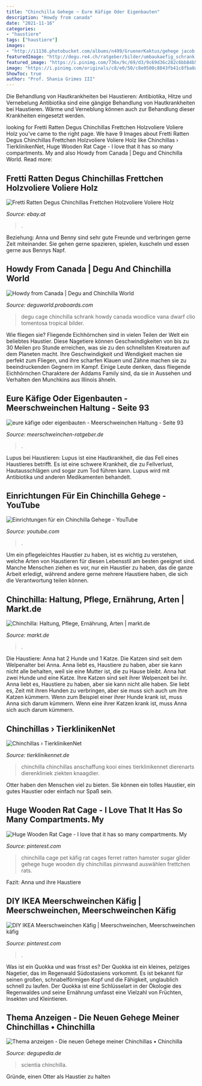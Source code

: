 ```yaml
---
title: "Chinchilla Gehege ~ Eure Käfige Oder Eigenbauten"
description: "Howdy from canada"
date: "2021-11-16"
categories:
- "haustiere"
tags: ["haustiere"]
images:
- "http://i1136.photobucket.com/albums/n499/GruenerKaktus/gehege jacob daisy/DSC00589.jpg"
featuredImage: "http://degu.re4.ch/ratgeber/bilder/umbaukaefig_schrank.jpg"
featured_image: "https://i.pinimg.com/736x/9c/69/d3/9c69d36c282c6bb84b5a71002b2e125d.jpg"
image: "https://i.pinimg.com/originals/c8/e0/50/c8e0500c8843fb41c8fba0a3a0886ac8.jpg"
ShowToc: true
author: "Prof. Shania Grimes III"
---
```



Die Behandlung von Hautkrankheiten bei Haustieren: Antibiotika, Hitze und Vernebelung
Antibiotika sind eine gängige Behandlung von Hautkrankheiten bei Haustieren. Wärme und Verneblung können auch zur Behandlung dieser Krankheiten eingesetzt werden.

	

		
looking for Fretti Ratten Degus Chinchillas Frettchen Holzvoliere Voliere Holz you've came to the right page. We have 9 Images about Fretti Ratten Degus Chinchillas Frettchen Holzvoliere Voliere Holz like Chinchillas › TierklinikenNet, Huge Wooden Rat Cage - I love that it has so many compartments. My and also Howdy from Canada | Degu and Chinchilla World. Read more:
		
    
## Fretti Ratten Degus Chinchillas Frettchen Holzvoliere Voliere Holz

<img loading=lazy src="http://bilder3.eazyauction.de/Kleintiervilla/artikelbilder/79_eA.jpg" onerror="this.onerror=null;this.src='https://tse2.mm.bing.net/th?id=OIP.QgtEQ6RFj191d5zC30d1jgHaHa&amp;pid=15.1';" alt="Fretti Ratten Degus Chinchillas Frettchen Holzvoliere Voliere Holz">

_Source: ebay.at_

>. 

	

Beziehung: Anna und Benny sind sehr gute Freunde und verbringen gerne Zeit miteinander. Sie gehen gerne spazieren, spielen, kuscheln und essen gerne aus Bennys Napf.

    
## Howdy From Canada | Degu And Chinchilla World

<img loading=lazy src="http://degu.re4.ch/ratgeber/bilder/umbaukaefig_schrank.jpg" onerror="this.onerror=null;this.src='https://tse3.mm.bing.net/th?id=OIP.ALW1jObuUGyzQUU_x5Y3_wHaJ4&amp;pid=15.1';" alt="Howdy from Canada | Degu and Chinchilla World">

_Source: deguworld.proboards.com_

>degu cage chinchilla schrank howdy canada woodlice vana dwarf clio tomentosa tropical bilder. 

	

Wie fliegen sie?
Fliegende Eichhörnchen sind in vielen Teilen der Welt ein beliebtes Haustier. Diese Nagetiere können Geschwindigkeiten von bis zu 30 Meilen pro Stunde erreichen, was sie zu den schnellsten Kreaturen auf dem Planeten macht. Ihre Geschwindigkeit und Wendigkeit machen sie perfekt zum Fliegen, und ihre scharfen Klauen und Zähne machen sie zu beeindruckenden Gegnern im Kampf. Einige Leute denken, dass fliegende Eichhörnchen Charaktere der Addams Family sind, da sie in Aussehen und Verhalten den Munchkins aus Illinois ähneln.

    
## Eure Käfige Oder Eigenbauten - Meerschweinchen Haltung - Seite 93

<img loading=lazy src="http://www.abload.de/img/dsc00009hi6a.jpg" onerror="this.onerror=null;this.src='https://tse2.mm.bing.net/th?id=OIP.NvbbJc7WP1t1GF-B_xVFUwHaFj&amp;pid=15.1';" alt="eure käfige oder eigenbauten - Meerschweinchen Haltung - Seite 93">

_Source: meerschweinchen-ratgeber.de_

>. 

	

Lupus bei Haustieren:
Lupus ist eine Hautkrankheit, die das Fell eines Haustieres betrifft. Es ist eine schwere Krankheit, die zu Fellverlust, Hautausschlägen und sogar zum Tod führen kann. Lupus wird mit Antibiotika und anderen Medikamenten behandelt.

    
## Einrichtungen Für Ein Chinchilla Gehege - YouTube

<img loading=lazy src="https://i.ytimg.com/vi/qb4Un-vH1EM/maxresdefault.jpg" onerror="this.onerror=null;this.src='https://tse3.mm.bing.net/th?id=OIP.nWBbhDKdsB6pT_vjKiYsSwHaEK&amp;pid=15.1';" alt="Einrichtungen für ein Chinchilla Gehege - YouTube">

_Source: youtube.com_

>. 

	

Um ein pflegeleichtes Haustier zu haben, ist es wichtig zu verstehen, welche Arten von Haustieren für diesen Lebensstil am besten geeignet sind. Manche Menschen ziehen es vor, nur ein Haustier zu haben, das die ganze Arbeit erledigt, während andere gerne mehrere Haustiere haben, die sich die Verantwortung teilen können.

    
## Chinchilla: Haltung, Pflege, Ernährung, Arten | Markt.de

<img loading=lazy src="https://bilder.markt.de/images/cms/nagetiere/chinchillas_gehege.jpg" onerror="this.onerror=null;this.src='https://tse4.mm.bing.net/th?id=OIP.A7_Lob_hwvvXkH-y6XWSZgAAAA&amp;pid=15.1';" alt="Chinchilla: Haltung, Pflege, Ernährung, Arten | markt.de">

_Source: markt.de_

>. 

	

Die Haustiere: Anna hat 2 Hunde und 1 Katze. Die Katzen sind seit dem Welpenalter bei Anna. Anna liebt es, Haustiere zu haben, aber sie kann nicht alle behalten, weil sie eine Mutter ist, die zu Hause bleibt.
Anna hat zwei Hunde und eine Katze. Ihre Katzen sind seit ihrer Welpenzeit bei ihr. Anna liebt es, Haustiere zu haben, aber sie kann nicht alle haben. Sie liebt es, Zeit mit ihren Hunden zu verbringen, aber sie muss sich auch um ihre Katzen kümmern. Wenn zum Beispiel einer ihrer Hunde krank ist, muss Anna sich darum kümmern. Wenn eine ihrer Katzen krank ist, muss Anna sich auch darum kümmern.

    
## Chinchillas › TierklinikenNet

<img loading=lazy src="https://www.tierklinikennet.de/wp-content/uploads/2011/08/chinchilla-gehege-300x200.jpg" onerror="this.onerror=null;this.src='https://tse3.mm.bing.net/th?id=OIP.f3_lkdR0Vtbv1GdcZrTwwwAAAA&amp;pid=15.1';" alt="Chinchillas › TierklinikenNet">

_Source: tierklinikennet.de_

>chinchilla chinchillas anschaffung kooi eines tierklinikennet dierenarts dierenkliniek ziekten knaagdier. 

	

Otter haben den Menschen viel zu bieten. Sie können ein tolles Haustier, ein gutes Haustier oder einfach nur Spaß sein.

    
## Huge Wooden Rat Cage - I Love That It Has So Many Compartments. My

<img loading=lazy src="https://i.pinimg.com/originals/c8/e0/50/c8e0500c8843fb41c8fba0a3a0886ac8.jpg" onerror="this.onerror=null;this.src='https://tse1.mm.bing.net/th?id=OIP.xZH4Roi9sg-NrHNzvvGdkwHaIf&amp;pid=15.1';" alt="Huge Wooden Rat Cage - I love that it has so many compartments. My">

_Source: pinterest.com_

>chinchilla cage pet käfig rat cages ferret ratten hamster sugar glider gehege huge wooden diy chinchillas pinnwand auswählen frettchen rats. 

	

Fazit: Anna und ihre Haustiere

    
## DIY IKEA Meerschweinchen Käfig | Meerschweinchen, Meerschweinchen Käfig

<img loading=lazy src="https://i.pinimg.com/736x/9c/69/d3/9c69d36c282c6bb84b5a71002b2e125d.jpg" onerror="this.onerror=null;this.src='https://tse1.mm.bing.net/th?id=OIP.YI53VOSHHmeZ26grM-Mj5AHaNK&amp;pid=15.1';" alt="DIY IKEA Meerschweinchen Käfig | Meerschweinchen, Meerschweinchen käfig">

_Source: pinterest.com_

>. 

	

Was ist ein Quokka und was frisst es?
Der Quokka ist ein kleines, pelziges Nagetier, das im Regenwald Südostasiens vorkommt. Es ist bekannt für seinen großen, schnabelförmigen Kopf und die Fähigkeit, unglaublich schnell zu laufen. Der Quokka ist eine Schlüsselart in der Ökologie des Regenwaldes und seine Ernährung umfasst eine Vielzahl von Früchten, Insekten und Kleintieren.

    
## Thema Anzeigen - Die Neuen Gehege Meiner Chinchillas • Chinchilla

<img loading=lazy src="http://i1136.photobucket.com/albums/n499/GruenerKaktus/gehege jacob daisy/DSC00589.jpg" onerror="this.onerror=null;this.src='https://tse3.mm.bing.net/th?id=OIP.Q1MHr7rhK0kKpHD0XO7S8AHaFj&amp;pid=15.1';" alt="Thema anzeigen - Die neuen Gehege meiner Chinchillas • Chinchilla">

_Source: degupedia.de_

>scientia chinchilla. 

	

Gründe, einen Otter als Haustier zu halten

